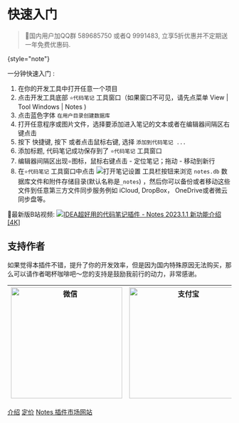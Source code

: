 # 快速入门

> 🌟国内用户加QQ群 589685750 或者Q 9991483, 立享5折优惠并不定期送一年免费优惠码.
> 
{style="note"}

一分钟快速入门
:
1. 在你的开发工具中打开任意一个项目
2. 点击开发工具底部 `⭐代码笔记` 工具窗口（如果窗口不可见，请先点菜单 <ui-path>View | Tool Windows | Notes </ui-path> )
3. 点击蓝色字体 `在用户目录创建数据库`
4. 打开任意程序或图片文件，选择要添加进入笔记的文本或者在编辑器间隔区右键点击
5. 按下 <shortcut key="$AddNotes" />快捷键,  按下 <shortcut key="ShowIntentionActions" /> 或者点击鼠标右键, 选择 `添加到代码笔记 ...`
6. 添加标题, 代码笔记成功保存到了 `⭐代码笔记` 工具窗口
7. 编辑器间隔区出现`⭐`图标，鼠标右键点击 - 定位笔记；拖动 - 移动到新行
8. 在`⭐代码笔记` 工具窗口中点击 <control>![](settings.svg)打开笔记设置</control> 工具栏按钮来浏览 `notes.db` 数据库文件和附件存储目录(默认名称是`_notes`)
   ，然后你可以备份或者移动这些文件到任意第三方文件同步服务例如 iCloud, DropBox， OneDrive或者微云同步盘等。

🎦最新版B站视频:
![](video-capture.svg)<a href="https://www.bilibili.com/video/BV1Fo4y1v7bQ/">IDEA超好用的代码笔记插件 - Notes 2023.1.1 新功能介绍 [4K]</a>



## 支持作者
如果觉得本插件不错，提升了你的开发效率，但是因为国内特殊原因无法购买，那么可以请作者喝杯咖啡吧～您的支持是鼓励我前行的动力，非常感谢。



| <img src="wechat.jpg" alt="微信" width="250" /> | <img src="alipay.jpg" alt="支付宝" width="250" /> |
|-----------------------------------------------|------------------------------------------------|

<seealso style="cards">
       <category ref="how-to">
           <a href="Introduction_CN.md" >介绍</a>
           <a href="Pricing-CN.md" >定价</a>
       </category>
       <category ref="ext">
           <a href="https://plugins.jetbrains.com/plugin/17501-notes/" summary="代码笔记插件网站">Notes 插件市场网站</a>
       </category>
</seealso>

[//]: # (English: []&#40;Quick-Start.md&#41;)